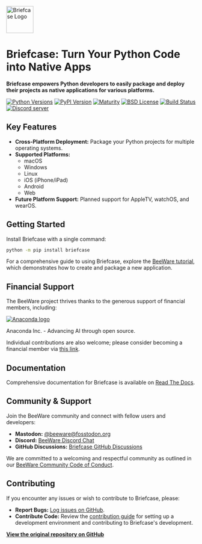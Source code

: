 [<img src="https://beeware.org/project/briefcase/briefcase.png" width="72" alt="Briefcase Logo" />](https://beeware.org/briefcase)

# Briefcase: Turn Your Python Code into Native Apps

**Briefcase empowers Python developers to easily package and deploy their projects as native applications for various platforms.**

[![Python Versions](https://img.shields.io/pypi/pyversions/briefcase.svg)](https://pypi.python.org/pypi/briefcase)
[![PyPI Version](https://img.shields.io/pypi/v/briefcase.svg)](https://pypi.python.org/pypi/briefcase)
[![Maturity](https://img.shields.io/pypi/status/briefcase.svg)](https://pypi.python.org/pypi/briefcase)
[![BSD License](https://img.shields.io/pypi/l/briefcase.svg)](https://github.com/beeware/briefcase/blob/main/LICENSE)
[![Build Status](https://github.com/beeware/briefcase/workflows/CI/badge.svg?branch=main)](https://github.com/beeware/briefcase/actions)
[![Discord server](https://img.shields.io/discord/836455665257021440?label=Discord%20Chat&logo=discord&style=plastic)](https://beeware.org/bee/chat/)

## Key Features

*   **Cross-Platform Deployment:** Package your Python projects for multiple operating systems.
*   **Supported Platforms:**
    *   macOS
    *   Windows
    *   Linux
    *   iOS (iPhone/iPad)
    *   Android
    *   Web
*   **Future Platform Support:** Planned support for AppleTV, watchOS, and wearOS.

## Getting Started

Install Briefcase with a single command:

```bash
python -m pip install briefcase
```

For a comprehensive guide to using Briefcase, explore the [BeeWare tutorial](https://docs.beeware.org), which demonstrates how to create and package a new application.

## Financial Support

The BeeWare project thrives thanks to the generous support of financial members, including:

[![Anaconda logo](https://beeware.org/community/members/anaconda/anaconda-large.png)](https://anaconda.com/)

Anaconda Inc. - Advancing AI through open source.

Individual contributions are also welcome; please consider becoming a financial member via [this link](https://beeware.org/community/members/).

## Documentation

Comprehensive documentation for Briefcase is available on [Read The Docs](https://briefcase.readthedocs.io).

## Community & Support

Join the BeeWare community and connect with fellow users and developers:

*   **Mastodon:** [@beeware@fosstodon.org](https://fosstodon.org/@beeware)
*   **Discord:** [BeeWare Discord Chat](https://beeware.org/bee/chat/)
*   **GitHub Discussions:** [Briefcase GitHub Discussions](https://github.com/beeware/briefcase/discussions)

We are committed to a welcoming and respectful community as outlined in our [BeeWare Community Code of Conduct](https://beeware.org/community/behavior/).

## Contributing

If you encounter any issues or wish to contribute to Briefcase, please:

*   **Report Bugs:** [Log issues on GitHub](https://github.com/beeware/briefcase/issues).
*   **Contribute Code:**  Review the [contribution guide](https://briefcase.readthedocs.io/en/latest/how_to/contribute/index.html) for setting up a development environment and contributing to Briefcase's development.

**[View the original repository on GitHub](https://github.com/beeware/briefcase)**